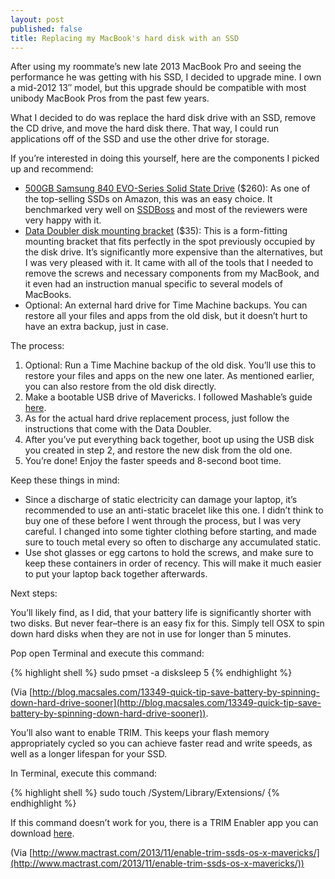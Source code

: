 ```yaml
---
layout: post
published: false
title: Replacing my MacBook's hard disk with an SSD
---
```

After using my roommate’s new late 2013 MacBook Pro and seeing the performance he was getting with his SSD, I decided to upgrade mine. I own a mid-2012 13″ model, but this upgrade should be compatible with most unibody MacBook Pros from the past few years.

What I decided to do was replace the hard disk drive with an SSD, remove the CD drive, and move the hard disk there. That way, I could run applications off of the SSD and use the other drive for storage.

If you’re interested in doing this yourself, here are the components I picked up and recommend:

* [500GB Samsung 840 EVO-Series Solid State Drive](http://www.amazon.com/gp/product/B00E3W19MO/ref=oh_details_o03_s00_i01?ie=UTF8&psc=1) ($260): As one of the top-selling SSDs on Amazon, this was an easy choice. It benchmarked very well on [SSDBoss](http://ssdboss.com/) and most of the reviewers were very happy with it.
* [Data Doubler disk mounting bracket](http://www.amazon.com/gp/product/B00724W0N2/ref=oh_details_o03_s00_i00?ie=UTF8&psc=1) ($35): This is a form-fitting mounting bracket that fits perfectly in the spot previously occupied by the disk drive. It’s significantly more expensive than the alternatives, but I was very pleased with it. It came with all of the tools that I needed to remove the screws and necessary components from my MacBook, and it even had an instruction manual specific to several models of MacBooks.
* Optional: An external hard drive for Time Machine backups. You can restore all your files and apps from the old disk, but it doesn’t hurt to have an extra backup, just in case.

The process:

1. Optional: Run a Time Machine backup of the old disk. You’ll use this to restore your files and apps on the new one later. As mentioned earlier, you can also restore from the old disk directly.
2. Make a bootable USB drive of Mavericks. I followed Mashable’s guide [here](http://mashable.com/2013/10/23/clean-install-os-x-mavericks/).
3. As for the actual hard drive replacement process, just follow the instructions that come with the Data Doubler.
4. After you’ve put everything back together, boot up using the USB disk you created in step 2, and restore the new disk from the old one.
5. You’re done! Enjoy the faster speeds and 8-second boot time.

Keep these things in mind:

* Since a discharge of static electricity can damage your laptop, it’s recommended to use an anti-static bracelet like this one. I didn’t think to buy one of these before I went through the process, but I was very careful. I changed into some tighter clothing before starting, and made sure to touch metal every so often to discharge any accumulated static.
* Use shot glasses or egg cartons to hold the screws, and make sure to keep these containers in order of recency. This will make it much easier to put your laptop back together afterwards.



Next steps:

You’ll likely find, as I did, that your battery life is significantly shorter with two disks. But never fear–there is an easy fix for this. Simply tell OSX to spin down hard disks when they are not in use for longer than 5 minutes.

Pop open Terminal and execute this command:

{% highlight shell %}
sudo pmset -a disksleep 5
{% endhighlight %}

(Via [http://blog.macsales.com/13349-quick-tip-save-battery-by-spinning-down-hard-drive-sooner](http://blog.macsales.com/13349-quick-tip-save-battery-by-spinning-down-hard-drive-sooner)).

You’ll also want to enable TRIM. This keeps your flash memory appropriately cycled so  you can achieve faster read and write speeds, as well as a longer lifespan for your SSD.

In Terminal, execute this command:

{% highlight shell %}
sudo touch /System/Library/Extensions/
{% endhighlight %}

If this command doesn’t work for you, there is a TRIM Enabler app you can download [here](http://www.cindori.org/software/trimenabler/).

(Via [http://www.mactrast.com/2013/11/enable-trim-ssds-os-x-mavericks/](http://www.mactrast.com/2013/11/enable-trim-ssds-os-x-mavericks/))